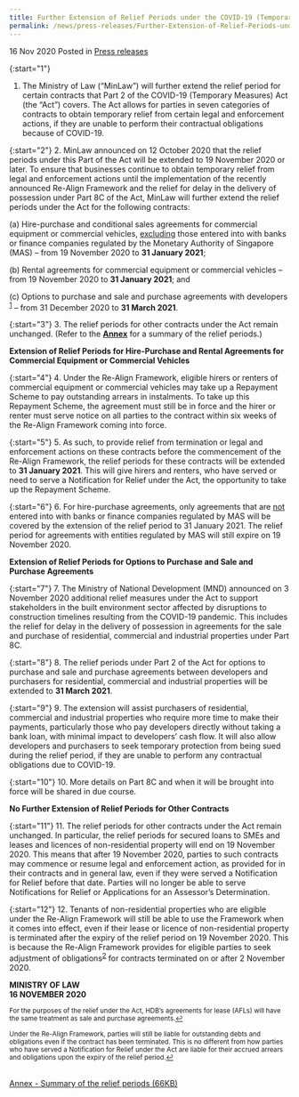 ```yaml
---
title: Further Extension of Relief Periods under the COVID-19 (Temporary Measures) Act for Specified Contracts 
permalink: /news/press-releases/Further-Extension-of-Relief-Periods-under-the-COVID-19-Temporary-Measures-Act-for-Specified-Contracts
---
```


16 Nov 2020 Posted in [Press releases](/news/press-releases)

{:start="1"}
1.	The Ministry of Law (“MinLaw”) will further extend the relief period for certain contracts that Part 2 of the COVID-19 (Temporary Measures) Act (the “Act”) covers. The Act allows for parties in seven categories of contracts to obtain temporary relief from certain legal and enforcement actions, if they are unable to perform their contractual obligations because of COVID-19. 

{:start="2"}
2.	MinLaw announced on 12 October 2020 that the relief periods under this Part of the Act will be extended to 19 November 2020 or later. To ensure that businesses continue to obtain temporary relief from legal and enforcement actions until the implementation of the recently announced Re-Align Framework and the relief for delay in the delivery of possession under Part 8C of the Act, MinLaw will further extend the relief periods under the Act for the following contracts:

  (a)	Hire-purchase and conditional sales agreements for commercial equipment or commercial vehicles, <u>excluding</u> those entered into with banks or finance companies regulated by the Monetary Authority of Singapore (MAS) – from 19 November 2020 to **31 January 2021**; 

  (b)	Rental agreements for commercial equipment or commercial vehicles – from 19 November 2020 to **31 January 2021**; and 

  (c)	Options to purchase and sale and purchase agreements with developers <sup><a href="#fn1" id="ref1">1</a></sup> – from 31 December 2020 to **31 March 2021**. 

{:start="3"}
3.	The relief periods for other contracts under the Act remain unchanged. (Refer to the <b><u>Annex</u></b> for a summary of the relief periods.)

**Extension of Relief Periods for Hire-Purchase and Rental Agreements for Commercial Equipment or Commercial Vehicles**

{:start="4"}
4.	Under the Re-Align Framework, eligible hirers or renters of commercial equipment or commercial vehicles may take up a Repayment Scheme to pay outstanding arrears in instalments. To take up this Repayment Scheme, the agreement must still be in force and the hirer or renter must serve notice on all parties to the contract within six weeks of the Re-Align Framework coming into force.

{:start="5"}
5.	As such, to provide relief from termination or legal and enforcement actions on these contracts before the commencement of the Re-Align Framework, the relief periods for these contracts will be extended to **31 January 2021**. This will give hirers and renters, who have served or need to serve a Notification for Relief under the Act, the opportunity to take up the Repayment Scheme.

{:start="6"}
6.	For hire-purchase agreements, only agreements that are <u>not</u> entered into with banks or finance companies regulated by MAS will be covered by the extension of the relief period to 31 January 2021. The relief period for agreements with entities regulated by MAS will still expire on 19 November 2020.

**Extension of Relief Periods for Options to Purchase and Sale and Purchase Agreements**

{:start="7"}
7.	The Ministry of National Development (MND) announced on 3 November 2020 additional relief measures under the Act to support stakeholders in the built environment sector affected by disruptions to construction timelines resulting from the COVID-19 pandemic. This includes the relief for delay in the delivery of possession in agreements for the sale and purchase of residential, commercial and industrial properties under Part 8C.

{:start="8"}
8.	The relief periods under Part 2 of the Act for options to purchase and sale and purchase agreements between developers and purchasers for residential, commercial and industrial properties will be extended to **31 March 2021**. 

{:start="9"}
9.	The extension will assist purchasers of residential, commercial and industrial properties who require more time to make their payments, particularly those who pay developers directly without taking a bank loan, with minimal impact to developers’ cash flow. It will also allow developers and purchasers to seek temporary protection from being sued during the relief period, if they are unable to perform any contractual obligations due to COVID-19.

{:start="10"}
10.	More details on Part 8C and when it will be brought into force will be shared in due course.

**No Further Extension of Relief Periods for Other Contracts**

{:start="11"}
11.	The relief periods for other contracts under the Act remain unchanged. In particular, the relief periods for secured loans to SMEs and leases and licences of non-residential property will end on 19 November 2020. This means that after 19 November 2020, parties to such contracts may commence or resume legal and enforcement action, as provided for in their contracts and in general law, even if they were served a Notification for Relief before that date. Parties will no longer be able to serve Notifications for Relief or Applications for an Assessor’s Determination.

{:start="12"}
12.	Tenants of non-residential properties who are eligible under the Re-Align Framework will still be able to use the Framework when it comes into effect, even if their lease or licence of non-residential property is terminated after the expiry of the relief period on 19 November 2020. This is because the Re-Align Framework provides for eligible parties to seek adjustment of obligations<sup><a href="#fn2" id="ref2">2</a></sup> for contracts terminated on or after 2 November 2020.  

**MINISTRY OF LAW**
<br>**16 NOVEMBER 2020**


<p><sup id="fn1">For the purposes of the relief under the Act, HDB’s agreements for lease (AFLs) will have the same treatment as sale and purchase agreements.<a href="#ref1" title="Jump back to footnote 1 in the text.">↩</a></sup></p>

<p><sup id="fn2">Under the Re-Align Framework, parties will still be liable for outstanding debts and obligations even if the contract has been terminated. This is no different from how parties who have served a Notification for Relief under the Act are liable for their accrued arrears and obligations upon the expiry of the relief period.<a href="#ref2" title="Jump back to footnote 2 in the text.">↩</a></sup></p>

<br>[Annex - Summary of the relief periods (66KB)](/files/news/press-releases/2020/11/Annex_Relief_Periods_for_Contracts_Covered_by_the_COVID.pdf)
